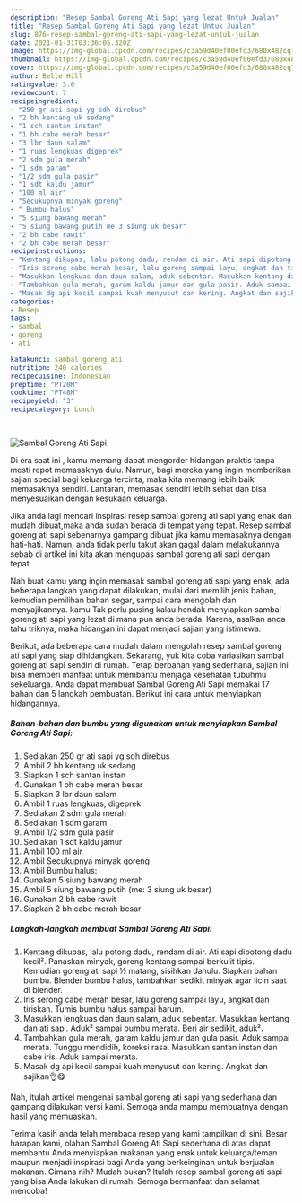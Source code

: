 ```yaml
---
description: "Resep Sambal Goreng Ati Sapi yang lezat Untuk Jualan"
title: "Resep Sambal Goreng Ati Sapi yang lezat Untuk Jualan"
slug: 876-resep-sambal-goreng-ati-sapi-yang-lezat-untuk-jualan
date: 2021-01-31T03:36:05.320Z
image: https://img-global.cpcdn.com/recipes/c3a59d40ef00efd3/680x482cq70/sambal-goreng-ati-sapi-foto-resep-utama.jpg
thumbnail: https://img-global.cpcdn.com/recipes/c3a59d40ef00efd3/680x482cq70/sambal-goreng-ati-sapi-foto-resep-utama.jpg
cover: https://img-global.cpcdn.com/recipes/c3a59d40ef00efd3/680x482cq70/sambal-goreng-ati-sapi-foto-resep-utama.jpg
author: Belle Hill
ratingvalue: 3.6
reviewcount: 7
recipeingredient:
- "250 gr ati sapi yg sdh direbus"
- "2 bh kentang uk sedang"
- "1 sch santan instan"
- "1 bh cabe merah besar"
- "3 lbr daun salam"
- "1 ruas lengkuas digeprek"
- "2 sdm gula merah"
- "1 sdm garam"
- "1/2 sdm gula pasir"
- "1 sdt kaldu jamur"
- "100 ml air"
- "Secukupnya minyak goreng"
- " Bumbu halus"
- "5 siung bawang merah"
- "5 siung bawang putih me 3 siung uk besar"
- "2 bh cabe rawit"
- "2 bh cabe merah besar"
recipeinstructions:
- "Kentang dikupas, lalu potong dadu, rendam di air. Ati sapi dipotong dadu kecil². Panaskan minyak, goreng kentang sampai berkulit tipis. Kemudian goreng ati sapi ½ matang, sisihkan dahulu. Siapkan bahan bumbu. Blender bumbu halus, tambahkan sedikit minyak agar licin saat di blender."
- "Iris serong cabe merah besar, lalu goreng sampai layu, angkat dan tiriskan. Tumis bumbu halus sampai harum."
- "Masukkan lengkuas dan daun salam, aduk sebentar. Masukkan kentang dan ati sapi. Aduk² sampai bumbu merata. Beri air sedikit, aduk²."
- "Tambahkan gula merah, garam kaldu jamur dan gula pasir. Aduk sampai merata. Tunggu mendidih, koreksi rasa. Masukkan santan instan dan cabe iris. Aduk sampai merata."
- "Masak dg api kecil sampai kuah menyusut dan kering. Angkat dan sajikan👌😋"
categories:
- Resep
tags:
- sambal
- goreng
- ati

katakunci: sambal goreng ati 
nutrition: 240 calories
recipecuisine: Indonesian
preptime: "PT20M"
cooktime: "PT48M"
recipeyield: "3"
recipecategory: Lunch

---
```



![Sambal Goreng Ati Sapi](https://img-global.cpcdn.com/recipes/c3a59d40ef00efd3/680x482cq70/sambal-goreng-ati-sapi-foto-resep-utama.jpg)

Di era  saat ini , kamu memang dapat mengorder hidangan praktis tanpa mesti repot memasaknya dulu. Namun, bagi mereka yang ingin memberikan sajian special bagi keluarga tercinta, maka kita memang lebih baik memasaknya sendiri. Lantaran, memasak sendiri lebih sehat dan bisa menyesuaikan dengan kesukaan keluarga.

Jika anda lagi mencari inspirasi resep sambal goreng ati sapi yang enak dan mudah dibuat,maka anda sudah berada di tempat yang tepat. Resep sambal goreng ati sapi  sebenarnya gampang dibuat jika kamu memasaknya dengan hati-hati. Namun, anda tidak perlu takut akan gagal dalam melakukannya 
sebab di artikel ini kita akan mengupas sambal goreng ati sapi dengan tepat.  



Nah buat kamu yang ingin memasak sambal goreng ati sapi yang enak, ada beberapa langkah yang dapat dilakukan, mulai dari memilih jenis bahan, kemudian pemilihan bahan segar, sampai cara mengolah dan menyajikannya. kamu Tak perlu pusing kalau hendak menyiapkan sambal goreng ati sapi yang lezat di mana pun anda berada. Karena, asalkan anda  tahu triknya, maka hidangan ini dapat menjadi sajian yang istimewa.

Berikut, ada beberapa cara mudah dalam mengolah resep sambal goreng ati sapi yang siap dihidangkan. Sekarang, yuk kita coba variasikan sambal goreng ati sapi sendiri di rumah. Tetap berbahan yang sederhana, sajian ini bisa memberi manfaat untuk membantu menjaga kesehatan tubuhmu sekeluarga. Anda dapat membuat Sambal Goreng Ati Sapi memakai 17 bahan dan 5 langkah pembuatan. Berikut ini cara untuk menyiapkan hidangannya.

<!--inarticleads1-->

##### Bahan-bahan dan bumbu yang digunakan untuk menyiapkan Sambal Goreng Ati Sapi:

1. Sediakan 250 gr ati sapi yg sdh direbus
1. Ambil 2 bh kentang uk sedang
1. Siapkan 1 sch santan instan
1. Gunakan 1 bh cabe merah besar
1. Siapkan 3 lbr daun salam
1. Ambil 1 ruas lengkuas, digeprek
1. Sediakan 2 sdm gula merah
1. Sediakan 1 sdm garam
1. Ambil 1/2 sdm gula pasir
1. Sediakan 1 sdt kaldu jamur
1. Ambil 100 ml air
1. Ambil Secukupnya minyak goreng
1. Ambil  Bumbu halus:
1. Gunakan 5 siung bawang merah
1. Ambil 5 siung bawang putih (me: 3 siung uk besar)
1. Gunakan 2 bh cabe rawit
1. Siapkan 2 bh cabe merah besar




<!--inarticleads2-->

##### Langkah-langkah membuat Sambal Goreng Ati Sapi:

1. Kentang dikupas, lalu potong dadu, rendam di air. Ati sapi dipotong dadu kecil². Panaskan minyak, goreng kentang sampai berkulit tipis. Kemudian goreng ati sapi ½ matang, sisihkan dahulu. Siapkan bahan bumbu. Blender bumbu halus, tambahkan sedikit minyak agar licin saat di blender.
1. Iris serong cabe merah besar, lalu goreng sampai layu, angkat dan tiriskan. Tumis bumbu halus sampai harum.
1. Masukkan lengkuas dan daun salam, aduk sebentar. Masukkan kentang dan ati sapi. Aduk² sampai bumbu merata. Beri air sedikit, aduk².
1. Tambahkan gula merah, garam kaldu jamur dan gula pasir. Aduk sampai merata. Tunggu mendidih, koreksi rasa. Masukkan santan instan dan cabe iris. Aduk sampai merata.
1. Masak dg api kecil sampai kuah menyusut dan kering. Angkat dan sajikan👌😋




Nah, itulah artikel mengenai  sambal goreng ati sapi  yang sederhana dan gampang dilakukan versi kami. Semoga anda mampu membuatnya dengan hasil yang memuaskan. 

Terima kasih anda telah membaca resep yang kami tampilkan di sini. Besar harapan kami, olahan  Sambal Goreng Ati Sapi sederhana di atas dapat membantu Anda menyiapkan makanan yang enak untuk keluarga/teman maupun menjadi inspirasi bagi Anda yang berkeinginan untuk berjualan makanan. Gimana nih? Mudah bukan? Itulah resep sambal goreng ati sapi yang bisa Anda lakukan di rumah. Semoga bermanfaat dan selamat mencoba!

